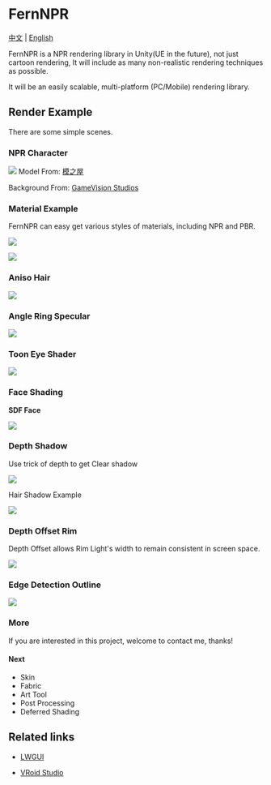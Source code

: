 # FernNPR

[中文](https://github.com/DeJhon-Huang/FernNPR/blob/master/README_CN.md) | [English](https://github.com/DeJhon-Huang/FernNPR/blob/master/README.md)

FernNPR is a NPR rendering library in Unity(UE in the future), not just cartoon rendering, It will include as many non-realistic rendering techniques as possible.

It will be an easily scalable, multi-platform (PC/Mobile) rendering library.

## Render Example
There are some simple scenes.

### NPR Character

![](DocAssets/11-22.jpg)
Model From: [模之屋](https://www.aplaybox.com/details/model/S5d7KiigvyIb)

Background From: [GameVision Studios](https://gamevision.artstation.com/projects/ZGZxYG)

### Material Example

FernNPR can easy get various styles of materials, including NPR and PBR.

![](DocAssets/MaterialBall.jpg)

![](DocAssets/MaterialBall_AdditonalLight.jpg)

### Aniso Hair
![](DocAssets/aniso-hair.gif)

### Angle Ring Specular
![](DocAssets/compression/angleringspecular.gif)

### Toon Eye Shader
![](DocAssets/compression/eyeexample.gif)

### Face Shading

**SDF Face**

![](DocAssets/compression/SDFFace.gif)

### Depth Shadow 

Use trick of depth to get Clear shadow

![](DocAssets/DepthShadow.jpg)

Hair Shadow Example

![](DocAssets/compression/DepthShadow-min.gif)

### Depth Offset Rim

Depth Offset allows Rim Light's width to remain consistent in screen space.

![](DocAssets/DepthOffsetRim.jpg)

### Edge Detection Outline

![](DocAssets/EdgeOutline.gif)

### More

If you are interested in this project, welcome to contact me, thanks!

#### Next
- Skin
- Fabric
- Art Tool
- Post Processing
- Deferred Shading

## Related links

- [LWGUI](https://github.com/JasonMa0012/LWGUI)

- [VRoid Studio](https://vroid.com/en)
